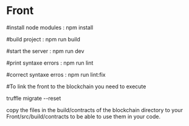# Front

#install node modules : npm install

#build project : npm run build

#start the server : npm run dev

#print syntaxe errors : npm run lint

#correct syntaxe erros : npm run lint:fix

#To link the front to the blockchain you need to execute 

truffle migrate --reset

copy the files in the build/contracts of the blockchain directory to your Front/src/build/contracts to be able to use them in your code.
